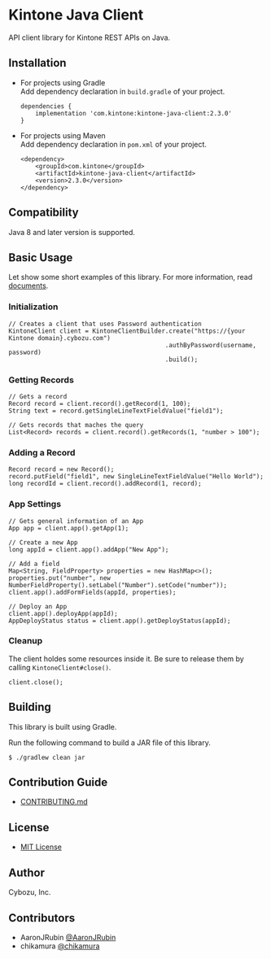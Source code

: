 # Kintone Java Client

API client library for Kintone REST APIs on Java.

## Installation

- For projects using Gradle  
    Add dependency declaration in `build.gradle` of your project.
    ```
    dependencies {
        implementation 'com.kintone:kintone-java-client:2.3.0'
    }
    ```
- For projects using Maven  
    Add dependency declaration in `pom.xml` of your project.
    ```
    <dependency>
        <groupId>com.kintone</groupId>
        <artifactId>kintone-java-client</artifactId>
        <version>2.3.0</version>
    </dependency>
  ```

## Compatibility

Java 8 and later version is supported.

## Basic Usage

Let show some short examples of this library.
For more information, read [documents](https://kintone.github.io/kintone-java-client/).

### Initialization

```
// Creates a client that uses Password authentication
KintoneClient client = KintoneClientBuilder.create("https://{your Kintone domain}.cybozu.com")
                                           .authByPassword(username, password)
                                           .build();
```

### Getting Records

```
// Gets a record
Record record = client.record().getRecord(1, 100);
String text = record.getSingleLineTextFieldValue("field1");

// Gets records that maches the query
List<Record> records = client.record().getRecords(1, "number > 100");
```

### Adding a Record

```
Record record = new Record();
record.putField("field1", new SingleLineTextFieldValue("Hello World");
long recordId = client.record().addRecord(1, record);
```

### App Settings

```
// Gets general information of an App
App app = client.app().getApp(1);

// Create a new App
long appId = client.app().addApp("New App");

// Add a field
Map<String, FieldProperty> properties = new HashMap<>();
properties.put("number", new NumberFieldProperty().setLabel("Number").setCode("number"));
client.app().addFormFields(appId, properties);

// Deploy an App
client.app().deployApp(appId);
AppDeployStatus status = client.app().getDeployStatus(appId);
```

### Cleanup

The client holdes some resources inside it.
Be sure to release them by calling `KintoneClient#close()`.

```
client.close();
```

## Building

This library is built using Gradle.

Run the following command to build a JAR file of this library.

```
$ ./gradlew clean jar
```

## Contribution Guide

- [CONTRIBUTING.md](CONTRIBUTING.md)

## License

- [MIT License](LICENSE)

## Author

Cybozu, Inc.

## Contributors

- AaronJRubin [@AaronJRubin](https://github.com/AaronJRubin)
- chikamura [@chikamura](https://github.com/chikamura)
